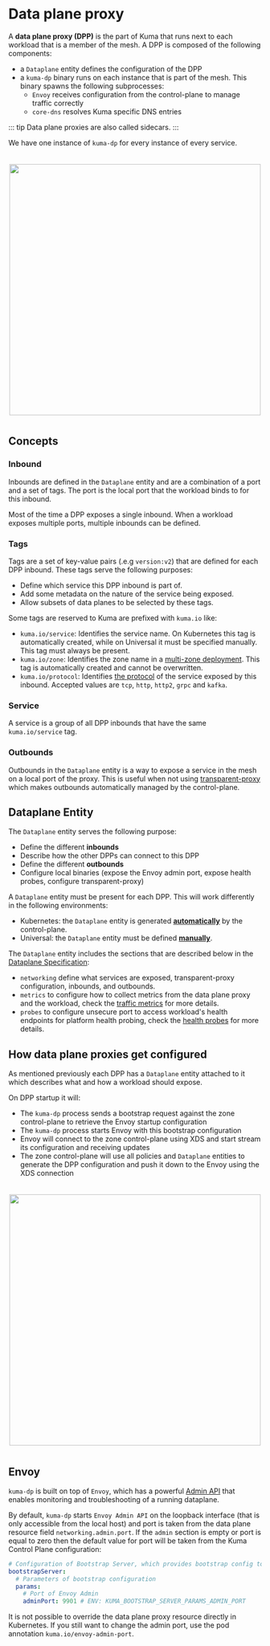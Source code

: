 # Data plane proxy

A **data plane proxy (DPP)** is the part of Kuma that runs next to each workload that is a member of the mesh.
A DPP is composed of the following components:

- a `Dataplane` entity defines the configuration of the DPP
- a `kuma-dp` binary runs on each instance that is part of the mesh. This binary spawns the following subprocesses:
  - `Envoy` receives configuration from the control-plane to manage traffic correctly 
  - `core-dns` resolves Kuma specific DNS entries

::: tip
Data plane proxies are also called sidecars.
:::

We have one instance of `kuma-dp` for every instance of every service.

<center>
<img src="/images/docs/0.4.0/diagram-11.jpg" alt="" style="width: 500px; padding-top: 20px; padding-bottom: 10px;"/>
</center>

## Concepts

### Inbound

Inbounds are defined in the `Dataplane` entity and are a combination of a port and a set of tags.
The port is the local port that the workload binds to for this inbound.

Most of the time a DPP exposes a single inbound. When a workload exposes multiple ports, multiple inbounds can be defined.

### Tags
Tags are a set of key-value pairs (.e.g `version:v2`) that are defined for each DPP inbound. These tags serve the following purposes:

- Define which service this DPP inbound is part of.
- Add some metadata on the nature of the service being exposed. 
- Allow subsets of data planes to be selected by these tags.

Some tags are reserved to Kuma are prefixed with `kuma.io` like:

* `kuma.io/service`: Identifies the service name. On Kubernetes this tag is automatically created, while on Universal it must be specified manually. This tag must always be present.
* `kuma.io/zone`: Identifies the zone name in a [multi-zone deployment](../deployments/multi-zone.md). This tag is automatically created and cannot be overwritten.
* `kuma.io/protocol`: Identifies [the protocol](../../policies/protocol-support-in-kuma) of the service exposed by this inbound. Accepted values are `tcp`, `http`, `http2`, `grpc` and `kafka`.

### Service
A service is a group of all DPP inbounds that have the same `kuma.io/service` tag.

### Outbounds
Outbounds in the `Dataplane` entity is a way to expose a service in the mesh on a local port of the proxy.
This is useful when not using [transparent-proxy](../networking/transparent-proxying.md) which makes outbounds automatically managed by the control-plane. 

## Dataplane Entity

The `Dataplane` entity serves the following purpose:

- Define the different **inbounds**
- Describe how the other DPPs can connect to this DPP
- Define the different **outbounds**
- Configure local binaries (expose the Envoy admin port, expose health probes, configure transparent-proxy)

A `Dataplane` entity must be present for each DPP. This will work differently in the following environments: 

- Kubernetes: the `Dataplane` entity is generated [**automatically**](dpp-on-kubernetes.md) by the control-plane.
- Universal: the `Dataplane` entity must be defined [**manually**](dpp-on-universal.md).
 
The `Dataplane` entity includes the sections that are described below in the [Dataplane Specification](../generated/resources/proxy_dataplane.md):

* `networking` define what services are exposed, transparent-proxy configuration, inbounds, and outbounds. 
* `metrics` to configure how to collect metrics from the data plane proxy and the workload, check the [traffic metrics](../policies/traffic-metrics.md#expose-metrics-from-applications) for more details.
* `probes` to configure unsecure port to access workload's health endpoints for platform health probing, check the [health probes](../policies/service-health-probes.md) for more details.

## How data plane proxies get configured

As mentioned previously each DPP has a `Dataplane` entity attached to it which describes what and how a workload should expose.

On DPP startup it will:
- The `kuma-dp` process sends a bootstrap request against the zone control-plane to retrieve the Envoy startup configuration
- The `kuma-dp` process starts Envoy with this bootstrap configuration
- Envoy will connect to the zone control-plane using XDS and start stream its configuration and receiving updates
- The zone control-plane will use all policies and `Dataplane` entities to generate the DPP configuration and push it down to the Envoy using the XDS connection

<center>
<img src="/images/docs/0.4.0/diagram-10.jpg" alt="" style="width: 500px; padding-top: 20px; padding-bottom: 10px;"/>
</center>

## Envoy

`kuma-dp` is built on top of `Envoy`, which has a powerful [Admin API](https://www.envoyproxy.io/docs/envoy/latest/operations/admin) that enables monitoring and troubleshooting of a running dataplane.

By default, `kuma-dp` starts `Envoy Admin API` on the loopback interface (that is only accessible from the local host)
and port is taken from the data plane resource field `networking.admin.port`. If the `admin` section is empty or port
is equal to zero then the default value for port will be taken from the Kuma Control Plane configuration:

```yaml
# Configuration of Bootstrap Server, which provides bootstrap config to Dataplanes
bootstrapServer:
  # Parameters of bootstrap configuration
  params:
    # Port of Envoy Admin
    adminPort: 9901 # ENV: KUMA_BOOTSTRAP_SERVER_PARAMS_ADMIN_PORT
```

It is not possible to override the data plane proxy resource directly in Kubernetes. If you still want to change the admin port, use the pod annotation `kuma.io/envoy-admin-port`.
